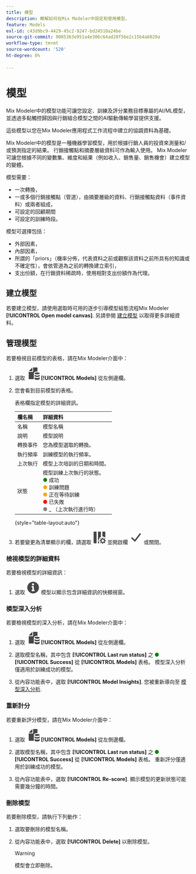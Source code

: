 ```yaml
---
title: 模型
description: 瞭解如何在Mix Modeler中設定和使用模型。
feature: Models
exl-id: c43d9bc9-4429-45c2-9247-bd24510a24be
source-git-commit: 9085363e951a4e306c64ad28f56e2c15b4a6029a
workflow-type: tm+mt
source-wordcount: '520'
ht-degree: 0%

---
```


# 模型

Mix Modeler中的模型功能可讓您設定、訓練及評分業務目標專屬的AI/ML模型，並透過多點觸控歸因與行銷組合模型之間的AI驅動傳輸學習提供支援。

這些模型以您在Mix Modeler應用程式工作流程中建立的協調資料為基礎。

Mix Modeler中的模型是一種機器學習模型，用於根據行銷人員的投資來測量和/或預測指定的結果。 行銷接觸點和摘要層級資料可作為輸入使用。 Mix Modeler可讓您根據不同的變數集、維度和結果（例如收入、銷售量、銷售機會）建立模型的變體。

模型需要：

* 一次轉換，
* 一或多個行銷接觸點（管道），由摘要層級的資料、行銷接觸點資料（事件資料）或兩者組成，
* 可設定的回顧期間
* 可設定的訓練時段。

模型可選擇包括：

* 外部因素，
* 內部因素，
* 所謂的「priors」（機率分佈，代表資料之前或觀察該資料之前所具有的知識或不確定性），會依管道為之前的轉換建立索引，
* 支出份額，在行銷資料稀疏時，使用相對支出份額作為代理。


## 建立模型

若要建立模型，請使用選取時可用的逐步引導模型組態流程Mix Modeler **[!UICONTROL Open model canvas]**. 另請參閱 [建立模型](create.md) 以取得更多詳細資料。

## 管理模型

若要檢視目前模型的表格，請在Mix Modeler介面中：

1. 選取 ![](/help/assets//icons/FileData.svg) **[!UICONTROL Models]** 從左側邊欄。

1. 您會看到目前模型的表格。

   表格欄指定模型的詳細資訊。

   | 欄名稱 | 詳細資料 |
   |---|---|
   | 名稱 | 模型名稱 |
   | 說明 | 模型說明 |
   | 轉換事件 | 您為模型選取的轉換。 |
   | 執行頻率 | 訓練模型的執行頻率。 |
   | 上次執行 | 模型上次培訓的日期和時間。 |
   | 狀態 | 模型訓練上次執行的狀態。 <br/><span style="color:green">●</span> 成功<br/><span style="color:orange">●</span> 訓練問題<br/> <span style="color:orange">●</span> 正在等待訓練 <br/><span style="color:red">●</span> 已失敗 <br/><span style="color:gray">●</span> _ （上次執行進行時） |

   {style="table-layout:auto"}

1. 若要變更為清單顯示的欄，請選取 ![欄設定](/help/assets//icons/ColumnSetting.svg) 並開啟欄 ![檢查](/help/assets//icons/Checkmark.svg) 或關閉。


### 檢視模型的詳細資料

若要檢視模型的詳細資訊：

1. 選取 ![資訊](/help/assets//icons/Info.svg) 模型以顯示包含詳細資訊的快顯視窗。



### 模型深入分析

若要檢視模型的深入分析，請在Mix Modeler介面中：

1. 選取 ![](/help/assets//icons/FileData.svg) **[!UICONTROL Models]** 從左側邊欄。

1. 選取模型名稱，其中包含 **[!UICONTROL Last run status]** 之 <span style="color:green">●</span> **[!UICONTROL Success]** 從 **[!UICONTROL Models]** 表格。 模型深入分析僅適用於訓練成功的模型。

1. 從內容功能表中，選取 **[!UICONTROL Model Insights]**. 您被重新導向至 [模型深入分析](insights.md).


### 重新計分


若要重新評分模型，請在Mix Modeler介面中：

1. 選取 ![](/help/assets//icons/FileData.svg) **[!UICONTROL Models]** 從左側邊欄。

1. 選取模型名稱，其中包含 **[!UICONTROL Last run status]** 之 <span style="color:green">●</span> **[!UICONTROL Success]** 從 **[!UICONTROL Models]** 表格。 重新評分僅適用於訓練成功的模型。

1. 從內容功能表中，選取 **[!UICONTROL Re-score]**. 顯示模型的更新狀態可能需要幾分鐘的時間。


### 刪除模型

若要刪除模型，請執行下列動作：

1. 選取要刪除的模型名稱。

1. 從內容功能表中，選取 **[!UICONTROL Delete]** 以刪除模型。

   >[!WARNING]
   >
   >模型會立即刪除。


